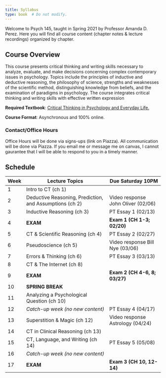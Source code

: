 ```yaml
---
title: Syllabus
type: book  # Do not modify.
---
```


Welcome to Psych 145, taught in Spring 2021 by Professor Amanda D. Perez. Here you will find all course content (chapter notes & lecture recordings) organized by chapter.

## Course Overview

This course presents critical thinking and writing skills necessary to analyze, evaluate, and make decisions concerning complex contemporary issues in psychology. Topics include the principles of inductive and deductive reasoning, the philosophy of science, strengths and weaknesses of the scientific method, distinguishing knowledge from beliefs, and the examination of paradigms in psychology. The course integrates critical thinking and writing skills with effective written expression

<b>Required Textbook</b>: <a href = "https://www.macmillanlearning.com/college/us/product/Critical-Thinking-in-Psychology-and-Everyday-Life/p/1319063144"> Critical Thinking in Psychology and Everyday Life. </a>

<b>Course Format</b>: Asynchronous and 100% online.

### Contact/Office Hours
Office Hours will be done via signs-ups (link on Piazza). All communication will be done via Piazza. If you email me or message me on canvas, I cannot gaurantee that I will be able to respond to you in a timely manner.


## Schedule

|Week   | Lecture Topics   |Due Saturday 10PM   |
|---|---|---|
|1|Intro to CT (ch 1)|   |
|2|Deductive Reasoning, Prediction, and Assumptions (ch 2)|Video response John Oliver (02/06) |
|3|Inductive Reasoning  (ch 3)|PT Essay 1 (02/13)|
|4|<b>EXAM</b>|<b>Exam 1 (CH 1-3; 02/20)</b>|
|5|CT & Scientific Reasoning (ch 4)|PT Essay 2 (02/27)|
|6|Pseudoscience (ch 5)|Video response Bill Nye (03/06)|
|7|Errors & Thinking (ch 6)|PT Essay 3 (03/13)|
|8|CT & The Internet  (ch 8)|   |
|9|<b>EXAM</b>|<b>Exam 2 (CH 4-6, 8; 03/27)</b>|
|10|<b>SPRING BREAK</b>| |
|11|Analyzing a Psychological Question (ch 10)|  |
|12|<i>Catch-up week (no new content)</i>|PT Essay 4 (04/17) |
|13| Superstition & Magic (ch 12)  |Video response Astrology (04/24)|
|14|CT in Clinical Reasoning (ch 13)||
|15|CT, Language, and Writing (ch 14)|PT Essay 5 (05/08)|
|16|<i>Catch-up week (no new content)</i>||
|17|<b>EXAM</b>|<b> Exam 3 (CH 10, 12-14) </b>|

